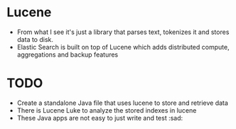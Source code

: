 # Lucene
* From what I see it's just a library that parses text, tokenizes it and stores data to disk.
* Elastic Search is built on top of Lucene which adds distributed compute, aggregations and backup features

# TODO
* Create a standalone Java file that uses lucene to store and retrieve data
* There is Lucene Luke to analyze the stored indexes in lucene
* These Java apps are not easy to just write and test :sad:
